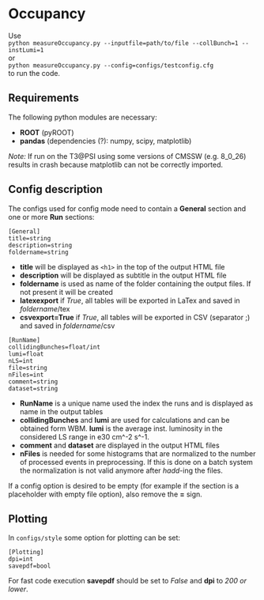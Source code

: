 # Occupancy

Use    
`python measureOccupancy.py --inputfile=path/to/file --collBunch=1 --instLumi=1`    
or   
`python measureOccupancy.py --config=configs/testconfig.cfg`    
to run the code.

## Requirements
The following python modules are necessary:
* __ROOT__ (pyROOT)
* __pandas__ (dependencies (?): numpy, scipy, matplotlib)

_Note:_ If run on the T3@PSI using some versions of CMSSW (e.g. 8_0_26) results in crash because matplotlib can not be correctly imported.

## Config description
The configs used for config mode need to contain a __General__ section and one or more __Run__ sections:

    [General]
    title=string
    description=string
    foldername=string

* __title__ will be displayed as `<h1>` in the top of the output HTML file
* __description__  will be displayed as subtitle in the output HTML file
* __foldername__ is used as name of the folder containing the output files. If not present it will be created
* __latexexport__ if _True_, all tables will be exported in LaTex and saved in _foldername_/tex
* __csvexport=True__ if _True_, all tables will be exported in CSV (separator ;) and saved in _foldername_/csv

```
[RunName]
collidingBunches=float/int
lumi=float
nLS=int
file=string
nFiles=int
comment=string
dataset=string
```
* __RunName__ is a unique name used the index the runs and is displayed as name in the output tables
* __collidingBunches__ and __lumi__ are used for calculations and can be obtained form WBM. __lumi__ is the average inst. luminosity in the considered LS range in e30 cm^-2 s^-1.
* __comment__ and __dataset__ are displayed in the output HTML files
* __nFiles__ is needed for some histograms that are normalized to the number of processed events in preprocessing. If this is done on a batch system the normalization is not valid anymore after _hadd_-ing the files.

If a config option is desired to be empty (for example if the section is a placeholder with empty file option), also remove the __=__ sign.


## Plotting
In `configs/style` some option for plotting can be set:

```
[Plotting]
dpi=int
savepdf=bool
```

For fast code execution __savepdf__ should be set to _False_ and __dpi__ to _200 or lower_.

